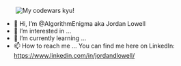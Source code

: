 &emsp;&emsp;![My codewars kyu!](https://www.codewars.com/users/AlgorithmEnigma/badges/micro)

- 👋 Hi, I’m @AlgorithmEnigma aka Jordan Lowell
- 👀 I’m interested in ... 
- 🌱 I’m currently learning ... 
- 📫 How to reach me ... You can find me here on LinkedIn: https://www.linkedin.com/in/jordandlowell/

<!---
AlgorithmEnigma/AlgorithmEnigma is a ✨ special ✨ repository because its `README.md` (this file) appears on your GitHub profile.
You can click the Preview link to take a look at your changes.
--->
